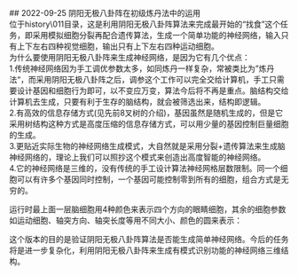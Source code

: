 ﻿﻿## 2022-09-25 阴阳无极八卦阵在初级炼丹法中的运用  
位于history\011目录，这是利用阴阳无极八卦阵算法来完成最开始的“找食”这个任务，即采用模拟细胞分裂再配合遗传算法，生成一个简单功能的神经网络，输入只有上下左右四种视觉细胞，输出只有上下左右四种运动细胞。  
为什么要使用阴阳无极八卦阵来生成神经网络，是因为它有几个优点：  
1.传统神经网络因为手工调优参数太多，如同炼丹一样复杂，常被类比为”炼丹法“，而采用阴阳无极八卦阵之后，调参这个工作可以完全交给计算机，手工只需要设计基因和细胞行为即可，以不变应万变，算法今后将不再是重点。脑结构交给计算机去生成，只要有利于生存的脑结构，就会被筛选出来，结构即逻辑。  
2.有高效的信息存储方式(见先前8叉树的介绍)，基因虽然是随机生成的，但是它采用树结构这种方式是高度压缩的信息存储方式，可以用少量的基因控制巨量细胞的生成。  
3.更贴近实际生物的神经网络生成模式，大自然就是采用分裂+遗传算法来生成脑神经网络的，理论上我们可以照抄这个模式来创造出高度智能的神经网络。  
4.它的神经网络是三维的，没有传统的手工设计算法神经网格层数限制。同一个细胞可以有许多个基因同时控制，一个基因可能控制零到所有的细胞，组合方式是无穷的。  

运行时最上面一层脑细胞用4种颜色来表示四个方向的眼睛细胞，其余的细胞参数如运动细胞、轴突方向、轴突长度等用不同大小、颜色的圆来表示：  

这个版本的目的是验证阴阳无极八卦阵算法是否能生成简单神经网络。今后的任务将是进一步复杂化，利用阴阳无极八卦阵来生成有模式识别功能的神经网络三维结构。  
